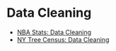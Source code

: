# Data Cleaning
* [NBA Stats: Data Cleaning](https://www.kaggle.com/code/vivovinco/nba-stats-data-cleaning)
* [NY Tree Census: Data Cleaning](https://www.kaggle.com/code/vivovinco/ny-tree-census-data-cleaning)
